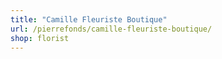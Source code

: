 ```yaml
---
title: "Camille Fleuriste Boutique"
url: /pierrefonds/camille-fleuriste-boutique/
shop: florist
---
```

